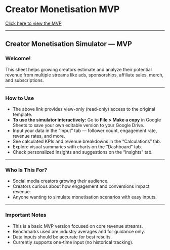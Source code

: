 # Creator Monetisation MVP

[Click here to view the MVP](https://docs.google.com/spreadsheets/d/1kjNpsSpbQhq4EXEt8rgiy_0zS9MEh-f0umnE15vbSq4/edit?usp=sharing)

---

## Creator Monetisation Simulator — MVP

### Welcome!
This sheet helps growing creators estimate and analyze their potential revenue from multiple streams like ads, sponsorships, affiliate sales, merch, and subscriptions.

---

### How to Use

- The above link provides view-only (read-only) access to the original template.
- **To use the simulator interactively:**
   Go to **File > Make a copy** in Google Sheets to save your own editable version to your Google Drive.
- Input your data in the “Input” tab — follower count, engagement rate, revenue rates, and more.  
- See calculated KPIs and revenue breakdowns in the “Calculations” tab.  
- Explore visual summaries with charts on the “Dashboard” tab.  
- Check personalized insights and suggestions on the “Insights” tab.

---

### Who Is This For?

- Social media creators growing their audience.  
- Creators curious about how engagement and conversions impact revenue.  
- Anyone wanting to simulate monetisation scenarios with easy inputs.

---

### Important Notes

- This is a basic MVP version focused on core revenue streams.
- Benchmarks used are industry averages and for guidance only.  
- Data inputs should be accurate for best results.  
- Currently supports one-time input (no historical tracking).
